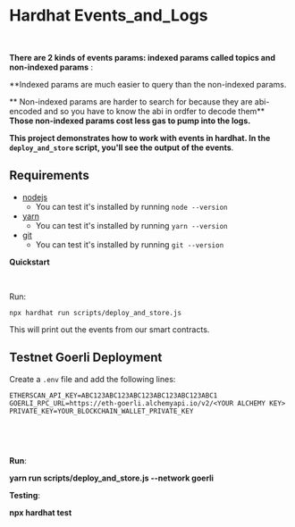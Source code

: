 
# Hardhat Events_and_Logs 
<br>


**There are 2 kinds of events params: indexed params called topics and non-indexed params** : <br> 

**Indexed params are much easier to query than the non-indexed params. <br>

** Non-indexed params are harder to search for because they are abi-encoded and so you have to know the abi in ordfer to decode them**<br>
**Those non-indexed params cost less gas to pump into the logs.**

**This project demonstrates how to work with events in hardhat. In the `deploy_and_store` script, you'll see the output of the events**. 

 ## Requirements

- [nodejs](https://nodejs.org/en/download/)
  - You can test it's installed by running `node --version`
- [yarn](https://yarnpkg.com/)
  - You can test it's installed by running `yarn --version`
- [git](https://git-scm.com/downloads)
  - You can test it's installed by running `git --version`



**Quickstart**

<br>

Run:
```
npx hardhat run scripts/deploy_and_store.js
```

This will print out the events from our smart contracts. 

## Testnet Goerli Deployment


Create a `.env` file and add the following lines:
```
ETHERSCAN_API_KEY=ABC123ABC123ABC123ABC123ABC123ABC1
GOERLI_RPC_URL=https://eth-goerli.alchemyapi.io/v2/<YOUR ALCHEMY KEY>
PRIVATE_KEY=YOUR_BLOCKCHAIN_WALLET_PRIVATE_KEY



```
<br>  


**Run**:


**yarn  run scripts/deploy_and_store.js --network goerli**


**Testing**: 


**npx hardhat test**


